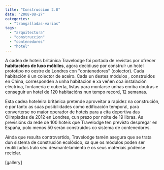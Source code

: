 ```yaml
---
title: "Construcción 2.0"
date: "2008-08-27"
categories: 
  - "trangalladas-varias"
tags: 
  - "arquitectura"
  - "construccion"
  - "contenedores"
  - "hotel"
---
```


A cadea de hoteis británica Travelodge foi portada de revistas por ofrecer **habitacións de luxo móbiles**, agora decidiuse por construír un hotel prototipo no oestre de Londres con "contenedores" (colector). Cada habitación é un colector de aceiro. Cada un destes módulos , construidos en China, corresponden a unha habitacion e xa veñen coa instalación eléctrica, fontanería e cuberta, listas para montarse unhas enriba doutras e conseguir un hotel de 120 habitacións nun tempo record, 12 semanas.

Esta cadea hoteleira británica pretende aproveitar a rapidez na construción, e por tanto as súas posibilidades como edificación temporal, para converterse no maior operador de hoteis para a cita deportiva das Olimpiadas de 2012 en Londres, cun prezo por noite de 19 libras. As previsións da rede de 100 hoteis que Travelodge ten previsto despregar en España, polo menos 50 serán construídos co sistema de contenedores.

Aínda que resulta controvertido, Travelodge tamén asegura que se trata dun sistema de construción ecolóxico, xa que os módulos poden ser reutilizados tralo seu desmantelamiento e os seus materiais pódense reciclar.

\[gallery\]
